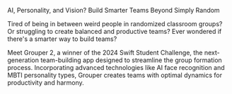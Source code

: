 AI, Personality, and Vision? Build Smarter Teams Beyond Simply Random

Tired of being in between weird people in randomized classroom groups? Or struggling to create balanced and productive teams? Ever wondered if there's a smarter way to build teams?

Meet Grouper 2, a winner of the 2024 Swift Student Challenge, the next-generation team-building app designed to streamline the group formation process. Incorporating advanced technologies like AI face recognition and MBTI personality types, Grouper creates teams with optimal dynamics for productivity and harmony. 
